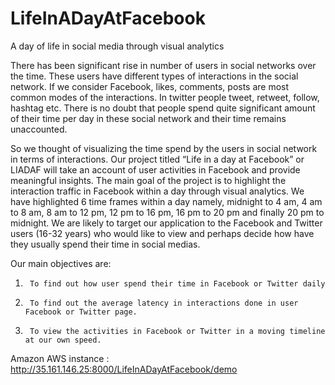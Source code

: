 # LifeInADayAtFacebook
A day of life in social media through visual analytics

There has been significant rise in number of users in social networks over the time. These users have different types of interactions in the social network. If we consider Facebook, likes, comments, posts are most common modes of the interactions. In twitter people tweet, retweet, follow, hashtag etc. There is no doubt that people spend quite significant amount of their time per day in these social network and their time remains unaccounted.

So we thought of visualizing the time spend by the users in social network in terms of interactions. Our project titled “Life in a day at Facebook” or LIADAF will take an account of user activities in Facebook and provide meaningful insights. The main goal of the project is to highlight the interaction traffic in Facebook within a day through visual analytics. We have highlighted 6 time frames within a day namely, midnight to 4 am, 4 am to 8 am, 8 am to 12 pm, 12 pm to 16 pm, 16 pm to 20 pm and finally 20 pm to midnight.
We are likely to target our application to the Facebook and Twitter users (16-32 years) who would like to view and perhaps decide how have they usually spend their time in social medias.

Our main objectives are:
1.      To find out how user spend their time in Facebook or Twitter daily
2.      To find out the average latency in interactions done in user Facebook or Twitter page.
3.      To view the activities in Facebook or Twitter in a moving timeline at our own speed.

Amazon AWS instance : http://35.161.146.25:8000/LifeInADayAtFacebook/demo
